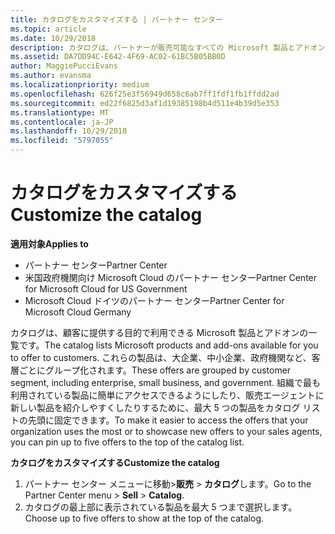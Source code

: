 ```yaml
---
title: カタログをカスタマイズする | パートナー センター
ms.topic: article
ms.date: 10/29/2018
description: カタログは、パートナーが販売可能なすべての Microsoft 製品とアドオンの一覧です。
ms.assetid: DA7DD94C-E642-4F69-AC02-61BC5B05BB0D
author: MaggiePucciEvans
ms.author: evansma
ms.localizationpriority: medium
ms.openlocfilehash: 626f25e3f56949d658c6ab7ff1fdf1fb1ffdd2ad
ms.sourcegitcommit: ed22f6825d3af1d19385198b4d511e4b39d5e353
ms.translationtype: MT
ms.contentlocale: ja-JP
ms.lasthandoff: 10/29/2018
ms.locfileid: "5797055"
---
```

# <a name="customize-the-catalog"></a><span data-ttu-id="7617e-103">カタログをカスタマイズする</span><span class="sxs-lookup"><span data-stu-id="7617e-103">Customize the catalog</span></span>

**<span data-ttu-id="7617e-104">適用対象</span><span class="sxs-lookup"><span data-stu-id="7617e-104">Applies to</span></span>**

-  <span data-ttu-id="7617e-105">パートナー センター</span><span class="sxs-lookup"><span data-stu-id="7617e-105">Partner Center</span></span>
-  <span data-ttu-id="7617e-106">米国政府機関向け Microsoft Cloud のパートナー センター</span><span class="sxs-lookup"><span data-stu-id="7617e-106">Partner Center for Microsoft Cloud for US Government</span></span>
-  <span data-ttu-id="7617e-107">Microsoft Cloud ドイツのパートナー センター</span><span class="sxs-lookup"><span data-stu-id="7617e-107">Partner Center for Microsoft Cloud Germany</span></span>

<span data-ttu-id="7617e-108">カタログは、顧客に提供する目的で利用できる Microsoft 製品とアドオンの一覧です。</span><span class="sxs-lookup"><span data-stu-id="7617e-108">The catalog lists Microsoft products and add-ons available for you to offer to customers.</span></span> <span data-ttu-id="7617e-109">これらの製品は、大企業、中小企業、政府機関など、客層ごとにグループ化されます。</span><span class="sxs-lookup"><span data-stu-id="7617e-109">These offers are grouped by customer segment, including enterprise, small business, and government.</span></span> <span data-ttu-id="7617e-110">組織で最も利用されている製品に簡単にアクセスできるようにしたり、販売エージェントに新しい製品を紹介しやすくしたりするために、最大 5 つの製品をカタログ リストの先頭に固定できます。</span><span class="sxs-lookup"><span data-stu-id="7617e-110">To make it easier to access the offers that your organization uses the most or to showcase new offers to your sales agents, you can pin up to five offers to the top of the catalog list.</span></span>

**<span data-ttu-id="7617e-111">カタログをカスタマイズする</span><span class="sxs-lookup"><span data-stu-id="7617e-111">Customize the catalog</span></span>**

1.  <span data-ttu-id="7617e-112">パートナー センター メニューに移動&gt;**販売** &gt; **カタログ**します。</span><span class="sxs-lookup"><span data-stu-id="7617e-112">Go to the Partner Center menu &gt; **Sell** &gt; **Catalog**.</span></span>
2.  <span data-ttu-id="7617e-113">カタログの最上部に表示されている製品を最大 5 つまで選択します。</span><span class="sxs-lookup"><span data-stu-id="7617e-113">Choose up to five offers to show at the top of the catalog.</span></span>

 

 



